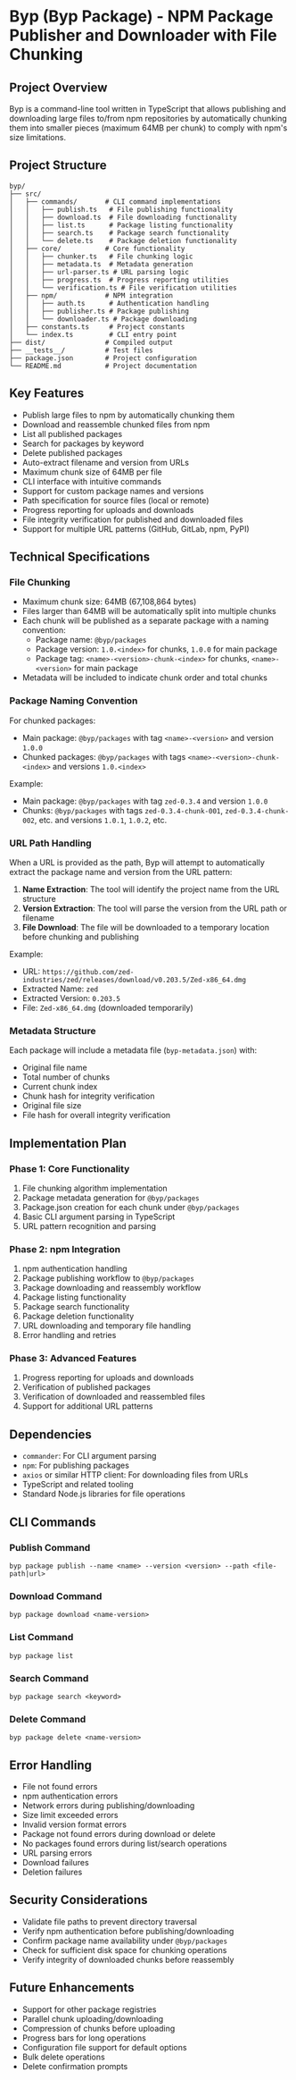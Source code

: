 # Byp (Byp Package) - NPM Package Publisher and Downloader with File Chunking

## Project Overview

Byp is a command-line tool written in TypeScript that allows publishing and downloading large files to/from npm repositories by automatically chunking them into smaller pieces (maximum 64MB per chunk) to comply with npm's size limitations.

## Project Structure

```
byp/
├── src/
│   ├── commands/       # CLI command implementations
│   │   ├── publish.ts   # File publishing functionality
│   │   ├── download.ts  # File downloading functionality
│   │   ├── list.ts      # Package listing functionality
│   │   ├── search.ts    # Package search functionality
│   │   └── delete.ts    # Package deletion functionality
│   ├── core/           # Core functionality
│   │   ├── chunker.ts   # File chunking logic
│   │   ├── metadata.ts  # Metadata generation
│   │   ├── url-parser.ts # URL parsing logic
│   │   ├── progress.ts  # Progress reporting utilities
│   │   └── verification.ts # File verification utilities
│   ├── npm/            # NPM integration
│   │   ├── auth.ts      # Authentication handling
│   │   ├── publisher.ts # Package publishing
│   │   └── downloader.ts # Package downloading
│   ├── constants.ts     # Project constants
│   └── index.ts         # CLI entry point
├── dist/               # Compiled output
├── __tests__/          # Test files
├── package.json        # Project configuration
└── README.md           # Project documentation
```

## Key Features

- Publish large files to npm by automatically chunking them
- Download and reassemble chunked files from npm
- List all published packages
- Search for packages by keyword
- Delete published packages
- Auto-extract filename and version from URLs
- Maximum chunk size of 64MB per file
- CLI interface with intuitive commands
- Support for custom package names and versions
- Path specification for source files (local or remote)
- Progress reporting for uploads and downloads
- File integrity verification for published and downloaded files
- Support for multiple URL patterns (GitHub, GitLab, npm, PyPI)

## Technical Specifications

### File Chunking

- Maximum chunk size: 64MB (67,108,864 bytes)
- Files larger than 64MB will be automatically split into multiple chunks
- Each chunk will be published as a separate package with a naming convention:
  - Package name: `@byp/packages`
  - Package version: `1.0.<index>` for chunks, `1.0.0` for main package
  - Package tag: `<name>-<version>-chunk-<index>` for chunks, `<name>-<version>` for main package
- Metadata will be included to indicate chunk order and total chunks

### Package Naming Convention

For chunked packages:
- Main package: `@byp/packages` with tag `<name>-<version>` and version `1.0.0`
- Chunked packages: `@byp/packages` with tags `<name>-<version>-chunk-<index>` and versions `1.0.<index>`

Example:
- Main package: `@byp/packages` with tag `zed-0.3.4` and version `1.0.0`
- Chunks: `@byp/packages` with tags `zed-0.3.4-chunk-001`, `zed-0.3.4-chunk-002`, etc. and versions `1.0.1`, `1.0.2`, etc.

### URL Path Handling

When a URL is provided as the path, Byp will attempt to automatically extract the package name and version from the URL pattern:

1. **Name Extraction**: The tool will identify the project name from the URL structure
2. **Version Extraction**: The tool will parse the version from the URL path or filename
3. **File Download**: The file will be downloaded to a temporary location before chunking and publishing

Example:
- URL: `https://github.com/zed-industries/zed/releases/download/v0.203.5/Zed-x86_64.dmg`
- Extracted Name: `zed`
- Extracted Version: `0.203.5`
- File: `Zed-x86_64.dmg` (downloaded temporarily)

### Metadata Structure

Each package will include a metadata file (`byp-metadata.json`) with:
- Original file name
- Total number of chunks
- Current chunk index
- Chunk hash for integrity verification
- Original file size
- File hash for overall integrity verification

## Implementation Plan

### Phase 1: Core Functionality
1. File chunking algorithm implementation
2. Package metadata generation for `@byp/packages`
3. Package.json creation for each chunk under `@byp/packages`
4. Basic CLI argument parsing in TypeScript
5. URL pattern recognition and parsing

### Phase 2: npm Integration
1. npm authentication handling
2. Package publishing workflow to `@byp/packages`
3. Package downloading and reassembly workflow
4. Package listing functionality
5. Package search functionality
6. Package deletion functionality
7. URL downloading and temporary file handling
8. Error handling and retries

### Phase 3: Advanced Features
1. Progress reporting for uploads and downloads
2. Verification of published packages
3. Verification of downloaded and reassembled files
4. Support for additional URL patterns

## Dependencies

- `commander`: For CLI argument parsing
- `npm`: For publishing packages
- `axios` or similar HTTP client: For downloading files from URLs
- TypeScript and related tooling
- Standard Node.js libraries for file operations

## CLI Commands

### Publish Command
```
byp package publish --name <name> --version <version> --path <file-path|url>
```

### Download Command
```
byp package download <name-version>
```

### List Command
```
byp package list
```

### Search Command
```
byp package search <keyword>
```

### Delete Command
```
byp package delete <name-version>
```

## Error Handling

- File not found errors
- npm authentication errors
- Network errors during publishing/downloading
- Size limit exceeded errors
- Invalid version format errors
- Package not found errors during download or delete
- No packages found errors during list/search operations
- URL parsing errors
- Download failures
- Deletion failures

## Security Considerations

- Validate file paths to prevent directory traversal
- Verify npm authentication before publishing/downloading
- Confirm package name availability under `@byp/packages`
- Check for sufficient disk space for chunking operations
- Verify integrity of downloaded chunks before reassembly

## Future Enhancements

- Support for other package registries
- Parallel chunk uploading/downloading
- Compression of chunks before uploading
- Progress bars for long operations
- Configuration file support for default options
- Bulk delete operations
- Delete confirmation prompts